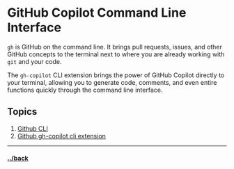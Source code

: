 # GitHub Copilot Command Line Interface

`gh` is GitHub on the command line. It brings pull requests, issues, and other GitHub concepts to the terminal next to where you are already working with `git` and your code.

The `gh-copilot` CLI extension brings the power of GitHub Copilot directly to your terminal, allowing you to generate code, comments, and even entire functions quickly through the command line interface.

## Topics

1. [Github CLI](./08.01.1/instructions.md)
2. [Github gh-copilot cli extension](./08.01.2/instructions.md)

---


#### [../back](../README.md)
